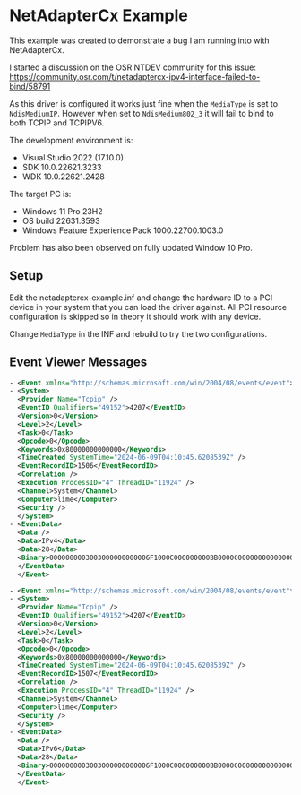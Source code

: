 # NetAdapterCx Example

This example was created to demonstrate a bug I am running into with NetAdapterCx.

I started a discussion on the OSR NTDEV community for this issue:
https://community.osr.com/t/netadaptercx-ipv4-interface-failed-to-bind/58791

As this driver is configured it works just fine when the `MediaType` is set to `NdisMediumIP`.  However when set to `NdisMedium802_3` it will fail to bind to both TCPIP and TCPIPV6.

The development environment is:
 * Visual Studio 2022 (17.10.0)
 * SDK 10.0.22621.3233
 * WDK 10.0.22621.2428
  
The target PC is:
 * Windows 11 Pro 23H2
 * OS build	22631.3593
 * Windows Feature Experience Pack 1000.22700.1003.0

Problem has also been observed on fully updated Window 10 Pro.

## Setup
Edit the netadaptercx-example.inf and change the hardware ID to a PCI device in your system that you can load the driver against.  All PCI resource configuration is skipped so in theory it should work with any device.

Change `MediaType` in the INF and rebuild to try the two configurations.

## Event Viewer Messages
```xml
- <Event xmlns="http://schemas.microsoft.com/win/2004/08/events/event">
- <System>
  <Provider Name="Tcpip" /> 
  <EventID Qualifiers="49152">4207</EventID> 
  <Version>0</Version> 
  <Level>2</Level> 
  <Task>0</Task> 
  <Opcode>0</Opcode> 
  <Keywords>0x80000000000000</Keywords> 
  <TimeCreated SystemTime="2024-06-09T04:10:45.6208539Z" /> 
  <EventRecordID>1506</EventRecordID> 
  <Correlation /> 
  <Execution ProcessID="4" ThreadID="11924" /> 
  <Channel>System</Channel> 
  <Computer>lime</Computer> 
  <Security /> 
  </System>
- <EventData>
  <Data /> 
  <Data>IPv4</Data> 
  <Data>28</Data> 
  <Binary>0000000003003000000000006F1000C006000000BB0000C000000000000000000000000000000000</Binary> 
  </EventData>
  </Event>
```
```xml
- <Event xmlns="http://schemas.microsoft.com/win/2004/08/events/event">
- <System>
  <Provider Name="Tcpip" /> 
  <EventID Qualifiers="49152">4207</EventID> 
  <Version>0</Version> 
  <Level>2</Level> 
  <Task>0</Task> 
  <Opcode>0</Opcode> 
  <Keywords>0x80000000000000</Keywords> 
  <TimeCreated SystemTime="2024-06-09T04:10:45.6208539Z" /> 
  <EventRecordID>1507</EventRecordID> 
  <Correlation /> 
  <Execution ProcessID="4" ThreadID="11924" /> 
  <Channel>System</Channel> 
  <Computer>lime</Computer> 
  <Security /> 
  </System>
- <EventData>
  <Data /> 
  <Data>IPv6</Data> 
  <Data>28</Data> 
  <Binary>0000000003003000000000006F1000C006000000BB0000C000000000000000000000000000000000</Binary> 
  </EventData>
  </Event>
```